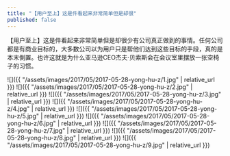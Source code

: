 ```yaml
---
title: "【用户至上】这是件看起来非常简单但是却很"
published: false
---
```

【用户至上】这是件看起来非常简单但是却很少有公司真正做到的事情。任何公司都是有商业目标的，大多数公司以为用户只是帮他们达到这些目标的手段，真的是本末倒置。也许这就是为什么亚马逊CEO杰夫·贝索斯会在会议室里摆放一张空椅子的习惯。



![]({{ "/assets/images/2017/05/2017-05-28-yong-hu-z/1.jpg" | relative_url }})
![]({{ "/assets/images/2017/05/2017-05-28-yong-hu-z/2.jpg" | relative_url }})
![]({{ "/assets/images/2017/05/2017-05-28-yong-hu-z/3.jpg" | relative_url }})
![]({{ "/assets/images/2017/05/2017-05-28-yong-hu-z/4.jpg" | relative_url }})
![]({{ "/assets/images/2017/05/2017-05-28-yong-hu-z/5.jpg" | relative_url }})
![]({{ "/assets/images/2017/05/2017-05-28-yong-hu-z/6.jpg" | relative_url }})
![]({{ "/assets/images/2017/05/2017-05-28-yong-hu-z/7.jpg" | relative_url }})
![]({{ "/assets/images/2017/05/2017-05-28-yong-hu-z/8.jpg" | relative_url }})
![]({{ "/assets/images/2017/05/2017-05-28-yong-hu-z/9.jpg" | relative_url }})
